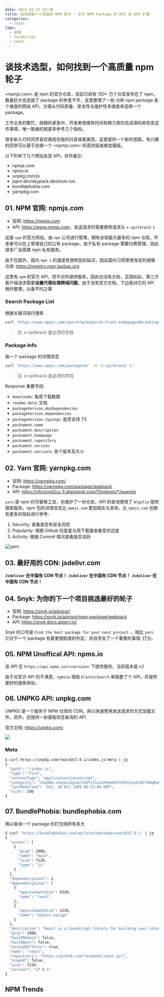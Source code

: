 ```yaml
---
date: 2021-02-17 14:30
title: 如何找到一个合适的 NPM 轮子 - 关于 NPM Package 的 API 及 API 扩展
categories:
  - react
tags:
  - 前端
  - JavaScript
  - react
---
```


# 谈技术选型，如何找到一个高质量 npm 轮子

<npmjs.com> 是 npm 的官方仓库，目前已经有 150+ 万个仓库发布在了 npm，数量巨大也造就了 package 的参差不齐，这里整理了一些 分析 npm package 各个维度的网站 API，方便从代码质量、安全性与维护性多维度来选择一个 package。

工作业务的繁忙、排期的紧急中，开发者很难有时间有精力真的去读源码来改变这件事情，唯一能做的就是多参考几个指标。

很多新入行的同学喜欢搞高仿版的抖音或者美团，这里提供一个新的思路，有兴趣的同学可以基于此搞一个 <npmjs.com> 的高仿版或者加强版。

以下列举了几个网站及其 API，并作备忘:

+ npmjs.com
+ npms.io
+ unpkg.com/js
+ jspm.dev/skypack.dev/esm.run
+ bundlephobia.com
+ yarnpkg.com

## 01. NPM 官网: npmjs.com

+ 官网: <https://npmjs.com>
+ API: <https://www.npmjs.com>，发送请求时需要携带请求头 `x-spiferack:1`

这是 `npm` 的官方网站，由 `npm` 公司进行管理，拥有全球最大最多的 npm 仓库。开发者可以在上管理自己的公有 package，由于私有 package 需要付费管理，因此很多厂会搭建 npm 私有服务。

由于在国外，国内 `npm i` 的速度有很明显的延迟，因此国内习惯使用淘宝的镜像仓库: <https://registry.npm.taobao.org>

这里有 `npm` 的官方 API，但不对外提供服务，因此也没有文档，正因如此，第三方客户端请求需要**设置代理处理跨域问题**。由于没有官方文档，下边我对它的 API 稍作整理，以备不时之需

### Search Package List

根据关键词进行搜索

``` bash
curl 'https://www.npmjs.com/search?q=keywords:front-end&page=0&ranking=optimal' -H 'x-spiferack: 1'
```

> 注: x-spiferack 是必须的字段

### Package Info

每一个 package 的详情信息

``` bash
curl 'https://www.npmjs.com/package/ms' -H 'x-spiferack: 1'
```

> 注: x-spiferack 是必须的字段

Response 重要字段:

+ `downloads`: 每周下载数据
+ `readme.data`: 文档
+ `packageVersion.devDependencies`
+ `packageVersion.dependencies`
+ `packageVersion.typings`: 是否支持 TS
+ `packument.name`
+ `packument.description`
+ `packument.homepage`
+ `packument.repository`
+ `packument.version`
+ `packument.versions`: 各个版本及大小

## 02. Yarn 官网: yarnpkg.com

+ 官网: <https://yarnpkg.com/>
+ Package: <https://yarnpkg.com/package/webpack>
+ API: <https://ofcncog2cu-3.algolianet.com/1/indexes/*/queries>

`yarn` 是 npm 的可替换工具，也维护了一份仓库，API 的查询使用了 `Algolia` 提供搜索服务。npm 包的详情信息比 `npmjs.com` 更加翔实与具体，比 `npmjs.com` 也拥有更多的指标进行参考:

1. Security: 查看是否有安全风险
1. Popularity: 根据 Github 的星星与周下载量查看受欢迎度
1. Activity: 根据 Commit 情况查看是否活跃

![yarn](./assets/yarn-home.png)

## 03. 最好用的 CDN: jsdelivr.com

**`Jsdeliver` 在中国有 CDN 节点！**
**`Jsdeliver` 在中国有 CDN 节点！**
**`Jsdeliver` 在中国有 CDN 节点！**

## 04. Snyk: 为你的下一个项目挑选最好的轮子

+ 官网: <https://snyk.io/advisor/>
+ Package: <https://snyk.io/advisor/npm-package/webpack>
+ API: <https://snyk.docs.apiary.io/>

Snyk 的口号是 `Find the best package for your next project.`，相比 `yarn` 它对于一个 package 有着更细粒度的判定，并且学会了一个重要的事情: 打分。

## 05. NPM Unoffical API: npms.io

该 API 在 `https://api.npms.io/v<version>` 下提供服务，当前版本是 v2

由于对官方 API 的不满意，`npmsio` 借助 `ElasticSearch` 单独整了个 API，并提供更好的搜索体验。

## 06. UNPKG API: unpkg.com

UNPKG 是一个服务于 NPM 仓库的 CDN，用以快速使用发送请求的方式加载文件。另外，还提供一些基础信息查询的 API

官方文档: <https://unpkg.com/>

![](./assets/pkg-search.jpg)

### Meta

``` bash
$ curl https://unpkg.com/react@17.0.1/index.js?meta | jq
{
  "path": "/index.js",
  "type": "file",
  "contentType": "application/javascript",
  "integrity": "sha384-uYepeL3qyzb/7G5T1fizoxPoKmV6ftFXdz4jeQlBff4HqMuNVJPqiNjvN38BeHUk",
  "lastModified": "Sat, 26 Oct 1985 08:15:00 GMT",
  "size": 190
}
```

## 07. BundlePhobia: bundlephobia.com

用以查询一个 package 的打包体积有多大

``` bash
$ curl 'https://bundlephobia.com/api/size?package=react@17.0.1' | jq
{
  "assets": [
    {
      "gzip": 2908,
      "name": "main",
      "size": 7128,
      "type": "js"
    }
  ],
  "dependencyCount": 2,
  "dependencySizes": [
    {
      "approximateSize": 6320,
      "name": "react"
    },
    {
      "approximateSize": 1236,
      "name": "object-assign"
    }
  ],
  "description": "React is a JavaScript library for building user interfaces.",
  "gzip": 2908,
  "hasJSModule": false,
  "hasJSNext": false,
  "hasSideEffects": true,
  "name": "react",
  "repository": "https://github.com/facebook/react.git",
  "scoped": false,
  "size": 7128,
  "version": "17.0.1"
}
```

## NPM Trends
